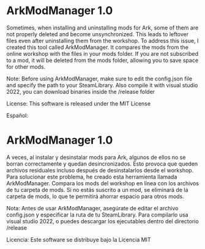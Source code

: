 # ArkModManager 1.0

Sometimes, when installing and uninstalling mods for Ark, some of them are not properly deleted and become unsynchronized. This leads to leftover files even after uninstalling them from the workshop. To address this issue, I created this tool called ArkModManager. It compares the mods from the online workshop with the files in your mods folder. If you are not subscribed to a mod, it will be deleted from the mods folder, allowing you to save space for other mods.

Note: Before using ArkModManager, make sure to edit the config.json file and specify the path to your SteamLibrary. Also compile it with visual studio 2022, you can download binaries inside the /release folder

License: This software is released under the MIT License

Español:

# ArkModManager 1.0
A veces, al instalar y desinstalar mods para Ark, algunos de ellos no se borran correctamente y quedan desincronizados. Esto provoca que queden archivos residuales incluso después de desinstalarlos desde el workshop. Para solucionar este problema, he creado esta herramienta llamada ArkModManager. Compara los mods del workshop en línea con los archivos de tu carpeta de mods. Si no estás suscrito a un mod, se eliminará de la carpeta de mods, lo que te permitirá ahorrar espacio para otros mods.

Nota: Antes de usar ArkModManager, asegúrate de editar el archivo config.json y especificar la ruta de tu SteamLibrary. Para compilarlo usa visual studio 2022, o puedes descargar los ejecutables dentro del directorio /release

Licencia: Este software se distribuye bajo la Licencia MIT

